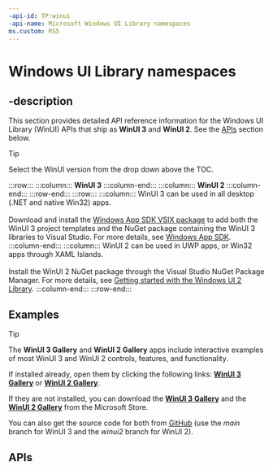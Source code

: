 ```yaml
---
-api-id: TP:winui
-api-name: Microsoft Windows UI Library namespaces
ms.custom: RS5
---
```


# Windows UI Library namespaces

## -description

This section provides detailed API reference information for the Windows UI Library (WinUI) APIs that ship as **WinUI 3** and **WinUI 2**. See the [APIs](#apis) section below.

> [!Tip]
> Select the WinUI version from the drop down above the TOC.

:::row:::
    :::column:::
        **WinUI 3**
    :::column-end:::
    :::column:::
        **WinUI 2**
    :::column-end:::
:::row-end:::
:::row:::
    :::column:::
          WinUI 3 can be used in all desktop (.NET and native Win32) apps.<br/><br/>
          Download and install the [Windows App SDK VSIX package](https://marketplace.visualstudio.com/items?itemName=ProjectReunion.MicrosoftProjectReunion) to add both the WinUI 3 project templates and the NuGet package containing the WinUI 3 libraries to Visual Studio. For more details, see [Windows App SDK](/windows/apps/windows-app-sdk/stable-channel).
    :::column-end:::
    :::column:::
          WinUI 2 can be used in UWP apps, or Win32 apps through XAML Islands.<br/><br/>
          Install the WinUI 2 NuGet package through the Visual Studio NuGet Package Manager. For more details, see [Getting started with the Windows UI 2 Library](/windows/apps/winui/winui2/getting-started).
    :::column-end:::
:::row-end:::

## Examples

> [!TIP]
> The **WinUI 3 Gallery** and **WinUI 2 Gallery** apps include interactive examples of most WinUI 3 and WinUI 2 controls, features, and functionality.
>
> If installed already, open them by clicking the following links: [**WinUI 3 Gallery**](winui3gallery:) or [**WinUI 2 Gallery**](winui2gallery:).
>
> If they are not installed, you can download the [**WinUI 3 Gallery**](https://www.microsoft.com/p/winui-3-controls-gallery/9p3jfpwwdzrc) and the [**WinUI 2 Gallery**](https://www.microsoft.com/p/xaml-controls-gallery/9msvh128x2zt) from the Microsoft Store.
>
> You can also get the source code for both from [GitHub](https://github.com/Microsoft/WinUI-Gallery) (use the *main* branch for WinUI 3 and the *winui2* branch for WinUI 2).

## APIs